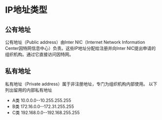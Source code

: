 # IP地址类型 
## 公有地址
公有地址（Public address）由Inter NIC（Internet Network Information Center因特网信息中心）负责。这些IP地址分配给注册并向Inter NIC提出申请的组织机构。通过它直接访问因特网。
## 私有地址
私有地址（Private address）属于非注册地址，专门为组织机构内部使用。
以下列出留用的内部私有地址

+ A类 10.0.0.0--10.255.255.255
+ B类 172.16.0.0--172.31.255.255
+ C类 192.168.0.0--192.168.255.255